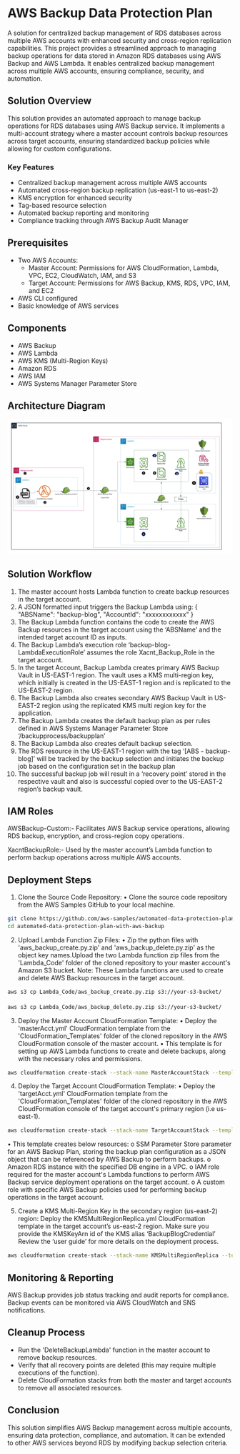 # AWS Backup Data Protection Plan

A solution for centralized backup management of RDS databases across multiple AWS accounts with enhanced security and cross-region replication capabilities. This project provides a streamlined approach to managing backup operations for data stored in Amazon RDS databases using AWS Backup and AWS Lambda. It enables centralized backup management across multiple AWS accounts, ensuring compliance, security, and automation.

## Solution Overview

This solution provides an automated approach to manage backup operations for RDS databases using AWS Backup service. It implements a multi-account strategy where a master account controls backup resources across target accounts, ensuring standardized backup policies while allowing for custom configurations.

### Key Features

- Centralized backup management across multiple AWS accounts
- Automated cross-region backup replication (us-east-1 to us-east-2)
- KMS encryption for enhanced security
- Tag-based resource selection
- Automated backup reporting and monitoring
- Compliance tracking through AWS Backup Audit Manager

## Prerequisites

- Two AWS Accounts:
  - Master Account: Permissions for AWS CloudFormation, Lambda, VPC, EC2, CloudWatch, IAM, and S3
  - Target Account: Permissions for AWS Backup, KMS, RDS, VPC, IAM, and EC2
- AWS CLI configured
- Basic knowledge of AWS services

## Components

- AWS Backup
- AWS Lambda
- AWS KMS (Multi-Region Keys)
- Amazon RDS
- AWS IAM
- AWS Systems Manager Parameter Store

## Architecture Diagram

![alt text](architecture_diagram.png)

## Solution Workflow

1.	The master account hosts Lambda function to create backup resources in the target account. 
2.	A JSON formatted input triggers the Backup Lambda using:
{
  "ABSName": "backup-blog",
  "AccountId": "xxxxxxxxxxxx"
}
3.	The Backup Lambda function contains the code to create the AWS Backup resources in the target account using the ‘ABSName’ and the intended target account ID as inputs. 
4.	The Backup Lambda’s execution role ‘backup-blog-LambdaExecutionRole’ assumes the role Xacnt_Backup_Role in the target account.
5.	In the target Account, Backup Lambda creates primary AWS Backup Vault in US-EAST-1 region. The vault uses a KMS multi-region key, which initially is created in the US-EAST-1 region and is replicated to the US-EAST-2 region.
6.	The Backup Lambda also creates secondary AWS Backup Vault in US-EAST-2 region using the replicated KMS multi region key for the application. 
7.	The Backup Lambda creates the default backup plan as per rules defined in AWS Systems Manager Parameter Store ‘/backupprocess/backupplan’
8.	The Backup Lambda also creates default backup selection.
9.	The RDS resource in the US-EAST-1 region with the tag ‘[ABS - backup-blog]’ will be tracked by the backup selection and initiates the backup job based on the configuration set in the backup plan 
10.	The successful backup job will result in a ‘recovery point’ stored in the respective vault and also is successful copied over to the US-EAST-2 region’s backup vault.

## IAM Roles

AWSBackup-Custom:-
Facilitates AWS Backup service operations, allowing RDS backup, encryption, and cross-region copy operations.

XacntBackupRole:-
Used by the master account’s Lambda function to perform backup operations across multiple AWS accounts.

## Deployment Steps

1.	Clone the Source Code Repository:
•	Clone the source code repository from the AWS Samples GitHub to your local machine.

```bash
git clone https://github.com/aws-samples/automated-data-protection-plan-with-aws-backup.git
cd automated-data-protection-plan-with-aws-backup
```

2.	Upload Lambda Function Zip Files:
•	Zip the python files with 'aws_backup_create.py.zip' and 'aws_backup_delete.py.zip' as the object key names.Upload the two Lambda function zip files from the 'Lambda_Code' folder of the cloned repository to your master account's Amazon S3 bucket. 
Note: These Lambda functions are used to create and delete AWS Backup resources in the target account.

```bash
aws s3 cp Lambda_Code/aws_backup_create.py.zip s3://your-s3-bucket/

aws s3 cp Lambda_Code/aws_backup_delete.py.zip s3://your-s3-bucket/
```

3.	Deploy the Master Account CloudFormation Template:
•	Deploy the 'masterAcct.yml' CloudFormation template from the 'CloudFormation_Templates' folder of the cloned repository in the AWS CloudFormation console of the master account. 
•	This template is for setting up AWS Lambda functions to create and delete backups, along with the necessary roles and permissions.

```bash
aws cloudformation create-stack --stack-name MasterAccountStack --template-body file://CloudFormation_Templates/masterAcct.yml
```

4.	Deploy the Target Account CloudFormation Template:
•	Deploy the 'targetAcct.yml' CloudFormation template from the 'CloudFormation_Templates' folder of the cloned repository in the AWS CloudFormation console of the target account's primary region (i.e us-east-1). 

```bash
aws cloudformation create-stack --stack-name TargetAccountStack --template-body file://CloudFormation_Templates/targetAcct.yml
```

•	This template creates below resources:
o	SSM Parameter Store parameter for an AWS Backup Plan, storing the backup plan configuration as a JSON object that can be referenced by AWS Backup to perform backups. 
o	Amazon RDS instance with the specified DB engine in a VPC.
o	IAM role required for the master account's Lambda functions to perform AWS Backup service deployment operations on the target account.
o	A custom role with specific AWS Backup policies used for performing backup operations in the target account.

5.	Create a KMS Multi-Region Key in the secondary region (us-east-2) region:
Deploy the KMSMultiRegionReplica.yml CloudFormation template in the target account’s us-east-2 region. Make sure you provide the KMSKeyArn id of the KMS alias ‘BackupBlogCredential’ Review the ‘user guide’ for more details on the deployment process.

```bash
aws cloudformation create-stack --stack-name KMSMultiRegionReplica --template-body file://CloudFormation_Templates/KMSMultiRegionReplica.yml
```

## Monitoring & Reporting
AWS Backup provides job status tracking and audit reports for compliance. Backup events can be monitored via AWS CloudWatch and SNS notifications.

## Cleanup Process
- Run the 'DeleteBackupLambda' function in the master account to remove backup resources.
- Verify that all recovery points are deleted (this may require multiple executions of the function).
- Delete CloudFormation stacks from both the master and target accounts to remove all associated resources.

## Conclusion
This solution simplifies AWS Backup management across multiple accounts, ensuring data protection, compliance, and automation. It can be extended to other AWS services beyond RDS by modifying backup selection criteria.
